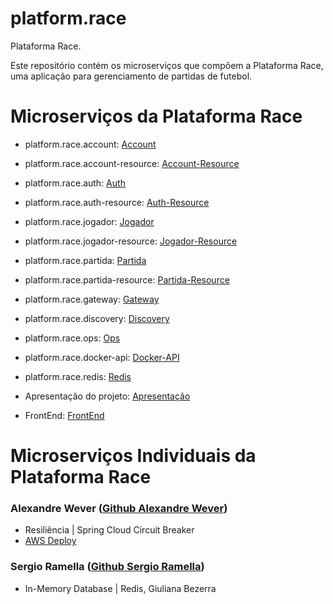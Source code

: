 # platform.race

Plataforma Race.

Este repositório contém os microserviços que compõem a Plataforma Race, uma aplicação para gerenciamento de partidas de futebol.


# Microserviços da Plataforma Race

- platform.race.account: [Account](
https://github.com/st4pzz/platform.race.account)
- platform.race.account-resource: [Account-Resource](
https://github.com/st4pzz/platform.race.account-resource)
- platform.race.auth: [Auth](
https://github.com/st4pzz/platform.race.auth)
- platform.race.auth-resource: [Auth-Resource](
https://github.com/st4pzz/platform.race.auth-resource)
- platform.race.jogador: [Jogador](
https://github.com/st4pzz/platform.race.jogador)
- platform.race.jogador-resource: [Jogador-Resource](
https://github.com/st4pzz/platform.race.jogador-resource)
- platform.race.partida: [Partida](
https://github.com/st4pzz/platform.race.partida)
- platform.race.partida-resource: [Partida-Resource](
https://github.com/st4pzz/platform.race.partida-resource)
- platform.race.gateway: [Gateway](
https://github.com/st4pzz/platform.race.gateway)
- platform.race.discovery: [Discovery](
https://github.com/st4pzz/platform.race.discovery)
- platform.race.ops: [Ops](
https://github.com/st4pzz/platform.race.ops)
- platform.race.docker-api: [Docker-API](
https://github.com/st4pzz/platform.race.docker-api)
- platform.race.redis: [Redis](
https://github.com/st4pzz/platform.race.redis)

- Apresentação do projeto: [Apresentação](https://www.canva.com/design/DAGGEyLPpZ4/xK-BZLlWuXnUfo4MSsmdCA/view?utm_content=DAGGEyLPpZ4&utm_campaign=designshare&utm_medium=link&utm_source=editor)
- FrontEnd: [FrontEnd](https://github.com/st4pzz/soccer-platform.store)

# Microserviços Individuais da Plataforma Race

### Alexandre Wever ([Github Alexandre Wever](https://github.com/WeeeverAlex))

- Resiliência | Spring Cloud Circuit Breaker
- [AWS Deploy](http://ab2f11565dce840b4958ce7a79da35ce-1787878981.us-east-1.elb.amazonaws.com:8080/hello)

### Sergio Ramella ([Github Sergio Ramella](https://github.com/st4pzz))

- In-Memory Database | Redis, Giuliana Bezerra
